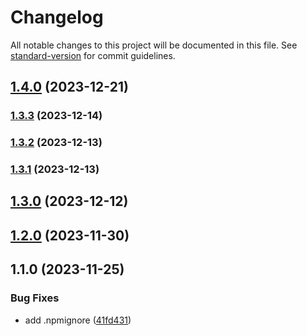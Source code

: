 # Changelog

All notable changes to this project will be documented in this file. See [standard-version](https://github.com/conventional-changelog/standard-version) for commit guidelines.

## [1.4.0](https://github.com/f3rno64/time-speak/compare/v1.3.3...v1.4.0) (2023-12-21)

### [1.3.3](https://github.com/f3rno64/time-speak/compare/v1.3.2...v1.3.3) (2023-12-14)

### [1.3.2](https://github.com/f3rno64/time-speak/compare/v1.3.1...v1.3.2) (2023-12-13)

### [1.3.1](https://github.com/f3rno64/time-speak/compare/v1.3.0...v1.3.1) (2023-12-13)

## [1.3.0](https://github.com/f3rno64/time-speak/compare/v1.2.0...v1.3.0) (2023-12-12)

## [1.2.0](https://github.com/f3rno64/time-speak/compare/v1.1.0...v1.2.0) (2023-11-30)

## 1.1.0 (2023-11-25)


### Bug Fixes

* add .npmignore ([41fd431](https://github.com/f3rno64/time-speak/commit/41fd4319f7a1bdce7c7b2d1a3b35d4e40f1c656e))
